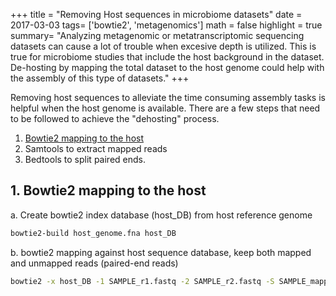+++
title = "Removing Host sequences in microbiome datasets"
date = 2017-03-03
tags= ['bowtie2', 'metagenomics']
math = false
highlight = true
summary= "Analyzing metagenomic or metatranscriptomic sequencing datasets can cause a lot of trouble when excesive depth is utilized. This is true for microbiome studies that include the host background in the dataset. De-hosting by mapping the total dataset to the host genome could help with the assembly of this type of datasets."
+++

Removing host sequences to alleviate the time consuming assembly tasks is helpful when the host genome is available. There are a few steps that need to be followed to achieve the "dehosting" process. 

1. [Bowtie2 mapping to the host](#bowtie2-mapping-to-the-host)
2. Samtools to extract mapped reads
3. Bedtools to split paired ends.


## 1. Bowtie2 mapping to the host
a. Create bowtie2 index database (host_DB) from host reference genome
```bash
bowtie2-build host_genome.fna host_DB
```
b. bowtie2 mapping against host sequence database, keep both mapped and unmapped reads (paired-end reads)
```bash
bowtie2 -x host_DB -1 SAMPLE_r1.fastq -2 SAMPLE_r2.fastq -S SAMPLE_mapped_and_unmapped.sam
```
	